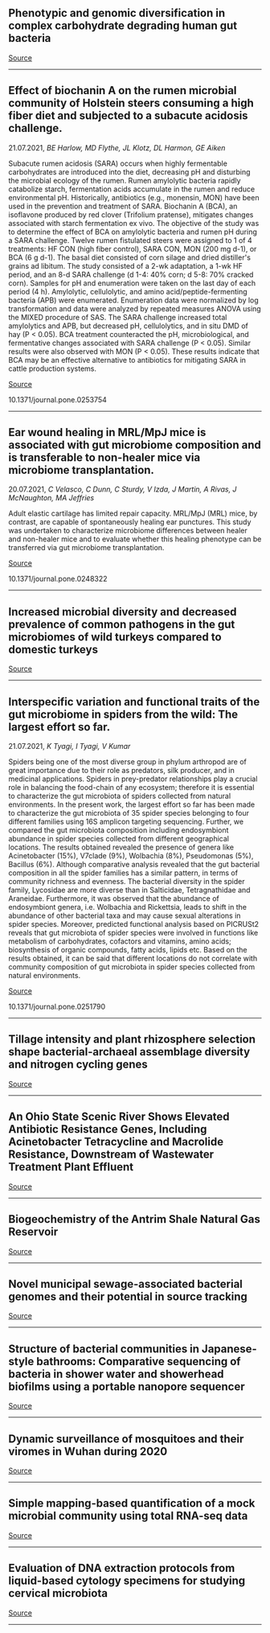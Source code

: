 ## Phenotypic and genomic diversification in complex carbohydrate degrading human gut bacteria

[Source](https://www.biorxiv.org/content/10.1101/2021.07.15.452266v1.abstract?%3Fcollection=)

---

## Effect of biochanin A on the rumen microbial community of Holstein steers consuming a high fiber diet and subjected to a subacute acidosis challenge.
 21.07.2021, _BE Harlow, MD Flythe, JL Klotz, DL Harmon, GE Aiken_


Subacute rumen acidosis (SARA) occurs when highly fermentable carbohydrates are introduced into the diet, decreasing pH and disturbing the microbial ecology of the rumen. Rumen amylolytic bacteria rapidly catabolize starch, fermentation acids accumulate in the rumen and reduce environmental pH. Historically, antibiotics (e.g., monensin, MON) have been used in the prevention and treatment of SARA. Biochanin A (BCA), an isoflavone produced by red clover (Trifolium pratense), mitigates changes associated with starch fermentation ex vivo. The objective of the study was to determine the effect of BCA on amylolytic bacteria and rumen pH during a SARA challenge. Twelve rumen fistulated steers were assigned to 1 of 4 treatments: HF CON (high fiber control), SARA CON, MON (200 mg d-1), or BCA (6 g d-1). The basal diet consisted of corn silage and dried distiller's grains ad libitum. The study consisted of a 2-wk adaptation, a 1-wk HF period, and an 8-d SARA challenge (d 1-4: 40% corn; d 5-8: 70% cracked corn). Samples for pH and enumeration were taken on the last day of each period (4 h). Amylolytic, cellulolytic, and amino acid/peptide-fermenting bacteria (APB) were enumerated. Enumeration data were normalized by log transformation and data were analyzed by repeated measures ANOVA using the MIXED procedure of SAS. The SARA challenge increased total amylolytics and APB, but decreased pH, cellulolytics, and in situ DMD of hay (P &lt; 0.05). BCA treatment counteracted the pH, microbiological, and fermentative changes associated with SARA challenge (P &lt; 0.05). Similar results were also observed with MON (P &lt; 0.05). These results indicate that BCA may be an effective alternative to antibiotics for mitigating SARA in cattle production systems.

[Source](https://journals.plos.org/plosone/article?id=10.1371/journal.pone.0253754)

10.1371/journal.pone.0253754

---

## Ear wound healing in MRL/MpJ mice is associated with gut microbiome composition and is transferable to non-healer mice via microbiome transplantation.
 20.07.2021, _C Velasco, C Dunn, C Sturdy, V Izda, J Martin, A Rivas, J McNaughton, MA Jeffries_


Adult elastic cartilage has limited repair capacity. MRL/MpJ (MRL) mice, by contrast, are capable of spontaneously healing ear punctures. This study was undertaken to characterize microbiome differences between healer and non-healer mice and to evaluate whether this healing phenotype can be transferred via gut microbiome transplantation.

[Source](https://journals.plos.org/plosone/article?id=10.1371/journal.pone.0248322)

10.1371/journal.pone.0248322

---

## Increased microbial diversity and decreased prevalence of common pathogens in the gut microbiomes of wild turkeys compared to domestic turkeys

[Source](https://www.biorxiv.org/content/10.1101/2021.07.16.452759v1.abstract?%3Fcollection=)

---

## Interspecific variation and functional traits of the gut microbiome in spiders from the wild: The largest effort so far.
 21.07.2021, _K Tyagi, I Tyagi, V Kumar_


Spiders being one of the most diverse group in phylum arthropod are of great importance due to their role as predators, silk producer, and in medicinal applications. Spiders in prey-predator relationships play a crucial role in balancing the food-chain of any ecosystem; therefore it is essential to characterize the gut microbiota of spiders collected from natural environments. In the present work, the largest effort so far has been made to characterize the gut microbiota of 35 spider species belonging to four different families using 16S amplicon targeting sequencing. Further, we compared the gut microbiota composition including endosymbiont abundance in spider species collected from different geographical locations. The results obtained revealed the presence of genera like Acinetobacter (15%), V7clade (9%), Wolbachia (8%), Pseudomonas (5%), Bacillus (6%). Although comparative analysis revealed that the gut bacterial composition in all the spider families has a similar pattern, in terms of community richness and evenness. The bacterial diversity in the spider family, Lycosidae are more diverse than in Salticidae, Tetragnathidae and Araneidae. Furthermore, it was observed that the abundance of endosymbiont genera, i.e. Wolbachia and Rickettsia, leads to shift in the abundance of other bacterial taxa and may cause sexual alterations in spider species. Moreover, predicted functional analysis based on PICRUSt2 reveals that gut microbiota of spider species were involved in functions like metabolism of carbohydrates, cofactors and vitamins, amino acids; biosynthesis of organic compounds, fatty acids, lipids etc. Based on the results obtained, it can be said that different locations do not correlate with community composition of gut microbiota in spider species collected from natural environments.

[Source](https://journals.plos.org/plosone/article?id=10.1371/journal.pone.0251790)

10.1371/journal.pone.0251790

---

## Tillage intensity and plant rhizosphere selection shape bacterial-archaeal assemblage diversity and nitrogen cycling genes

[Source](https://www.biorxiv.org/content/10.1101/2021.07.16.452714v1.abstract?%3Fcollection=)

---

## An Ohio State Scenic River Shows Elevated Antibiotic Resistance Genes, Including Acinetobacter Tetracycline and Macrolide Resistance, Downstream of Wastewater Treatment Plant Effluent

[Source](https://www.biorxiv.org/content/10.1101/2021.04.26.441562v3.abstract?%3Fcollection=)

---

## Biogeochemistry of the Antrim Shale Natural Gas Reservoir

[Source](https://pubs.acs.org/doi/full/10.1021/acsearthspacechem.1c00087)

---

## Novel municipal sewage-associated bacterial genomes and their potential in source tracking

[Source](https://www.biorxiv.org/content/10.1101/2021.07.15.452399v1.abstract?%3Fcollection=)

---

## Structure of bacterial communities in Japanese-style bathrooms: Comparative sequencing of bacteria in shower water and showerhead biofilms using a portable nanopore sequencer

[Source](https://www.biorxiv.org/content/10.1101/2021.07.14.452346v1.abstract?%3Fcollection=)

---

## Dynamic surveillance of mosquitoes and their viromes in Wuhan during 2020

[Source](https://www.biorxiv.org/content/10.1101/2021.07.17.452774v1.abstract?%3Fcollection=)

---

## Simple mapping-based quantification of a mock microbial community using total RNA-seq data

[Source](https://journals.plos.org/plosone/article?id=10.1371/journal.pone.0254556)

---

## Evaluation of DNA extraction protocols from liquid-based cytology specimens for studying cervical microbiota

[Source](https://www.biorxiv.org/content/10.1101/2020.01.27.921619v3.abstract?%3Fcollection=)

---

